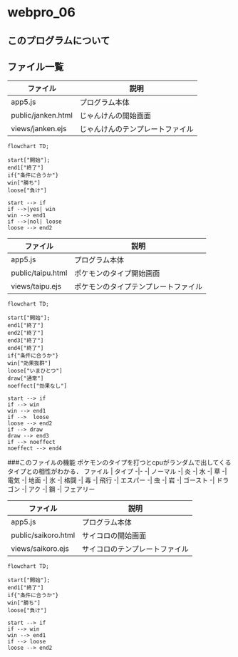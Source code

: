 # webpro_06

## このプログラムについて

## ファイル一覧
ファイル | 説明
-|-
app5.js | プログラム本体
public/janken.html | じゃんけんの開始画面
views/janken.ejs | じゃんけんのテンプレートファイル


```mermaid
flowchart TD;

start["開始"];
end1["終了"]
if{"条件に合うか"}
win["勝ち"]
loose["負け"]

start --> if
if -->|yes| win
win --> end1
if -->|nol| loose
loose --> end2
```

ファイル | 説明
-|-
app5.js | プログラム本体
public/taipu.html | ポケモンのタイプ開始画面
views/taipu.ejs | ポケモンのタイプテンプレートファイル

```mermaid
flowchart TD;

start["開始"];
end1["終了"]
end2["終了"]
end3["終了"]
end4["終了"]
if{"条件に合うか"}
win["効果抜群"]
loose["いまひとつ"]
draw["通常"]
noeffect["効果なし"]

start --> if
if --> win
win --> end1
if -->  loose
loose --> end2
if --> draw
draw --> end3
if --> noeffect
noeffect --> end4
```
###このファイルの機能
ポケモンのタイプを打つとcpuがランダムで出してくるタイプとの相性がわかる．
ファイル | タイプ
-|-
 -| ノーマル
 -| 炎
 -| 水
 -| 草
 -| 電気
 -| 地面
 -| 氷
 -| 格闘
 -| 毒
 -| 飛行
 -| エスパー
 -| 虫
 -| 岩
 -| ゴースト
 -| ドラゴン
 -| アク
 -| 鋼
 -| フェアリー


ファイル | 説明
-|-
app5.js | プログラム本体
public/saikoro.html | サイコロの開始画面
views/saikoro.ejs | サイコロのテンプレートファイル

```mermaid
flowchart TD;

start["開始"];
end1["終了"]
if{"条件に合うか"}
win["勝ち"]
loose["負け"]

start --> if
if --> win
win --> end1
if --> loose
loose --> end2
```